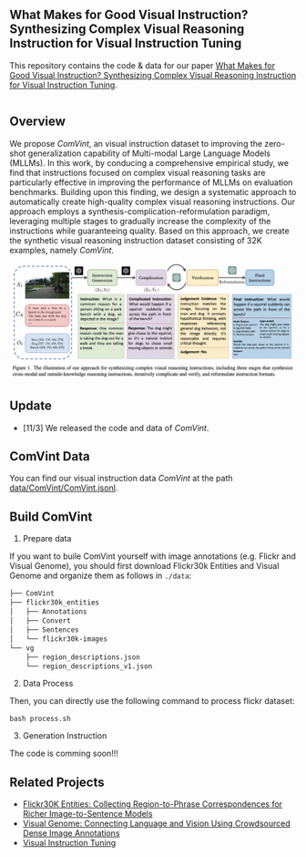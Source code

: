 ## What Makes for Good Visual Instruction? Synthesizing Complex Visual Reasoning Instruction for Visual Instruction Tuning

This repository contains the code & data for our paper [What Makes for Good Visual Instruction? Synthesizing Complex Visual Reasoning Instruction for Visual Instruction Tuning]().

```bibtex

```

## Overview

We propose *ComVint*, an visual instruction dataset to improving the zero-shot generalization capability of Multi-modal Large Language Models (MLLMs). In this work, by conducing a comprehensive empirical study, we find that
instructions focused on complex visual reasoning tasks are particularly effective in improving the performance of MLLMs on evaluation benchmarks. Building upon this finding, we design a systematic approach to automatically create high-quality complex visual reasoning instructions. Our approach employs a synthesis-complication-reformulation paradigm, leveraging multiple stages to gradually increase the complexity of the instructions while guaranteeing quality. Based on this approach, we create the synthetic visual reasoning instruction dataset consisting of 32K examples, namely *ComVint*.

![model_figure](./figs/pipeline.jpg)

## Update
- [11/3] We released the code and data of *ComVint*. 

## ComVint Data

You can find our visual instruction data *ComVint* at the path [data/ComVint/ComVint.jsonl](./data/ComVint/ComVint.jsonl).

## Build ComVint

1. Prepare data

If you want to buile ComVint yourself with image annotations (e.g. Flickr and Visual Genome), you should first download Flickr30k Entities and Visual Genome and organize them as follows in `./data`:

```
├── ComVint
├── flickr30k_entities
│   ├── Annotations
│   ├── Convert
│   ├── Sentences
│   └── flickr30k-images
└── vg
    ├── region_descriptions.json
    └── region_descriptions_v1.json
```

2. Data Process
   
Then, you can directly use the following command to process flickr dataset:

```Shell
bash process.sh
```

3. Generation Instruction
   
The code is comming soon!!!


## Related Projects

- [Flickr30K Entities: Collecting Region-to-Phrase Correspondences for Richer Image-to-Sentence Models](https://github.com/BryanPlummer/flickr30k_entities)
- [Visual Genome: Connecting Language and Vision Using Crowdsourced Dense Image Annotations](https://homes.cs.washington.edu/~ranjay/visualgenome/index.html)
- [Visual Instruction Tuning](https://github.com/haotian-liu/LLaVA)

